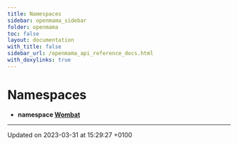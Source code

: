 ```yaml
---
title: Namespaces
sidebar: openmama_sidebar
folder: openmama
toc: false
layout: documentation
with_title: false
sidebar_url: /openmama_api_reference_docs.html
with_doxylinks: true
---
```


# Namespaces




* **namespace [Wombat](namespaceWombat.html)** 



-------------------------------

Updated on 2023-03-31 at 15:29:27 +0100
